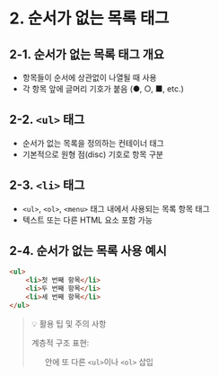 # 2. 순서가 없는 목록 태그

## 2-1. 순서가 없는 목록 태그 개요

-   항목들이 순서에 상관없이 나열될 때 사용
-   각 항목 앞에 글머리 기호가 붙음 (●, ○, ■, etc.)

## 2-2. `<ul>` 태그

-   순서가 없는 목록을 정의하는 컨테이너 태그
-   기본적으로 원형 점(disc) 기호로 항목 구분

## 2-3. `<li>` 태그

-   `<ul>`, `<ol>`, `<menu>` 태그 내에서 사용되는 목록 항목 태그
-   텍스트 또는 다른 HTML 요소 포함 가능

## 2-4. 순서가 없는 목록 사용 예시

```html
<ul>
    <li>첫 번째 항목</li>
    <li>두 번째 항목</li>
    <li>세 번째 항목</li>
</ul>
```

> 💡 활용 팁 및 주의 사항
>
> 계층적 구조 표현: <ul> 안에 또 다른 `<ul>`이나 `<ol>` 삽입
